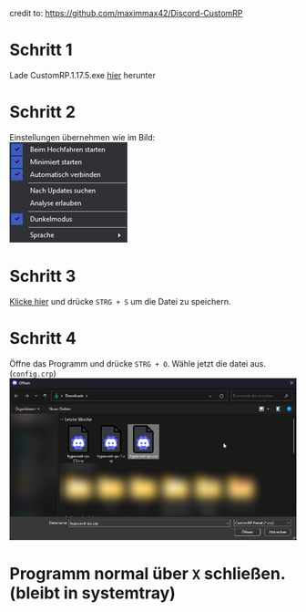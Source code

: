 credit to: https://github.com/maximmax42/Discord-CustomRP

# Schritt 1
Lade CustomRP.1.17.5.exe [hier](https://github.com/maximmax42/Discord-CustomRP/releases/download/1.17.5/CustomRP.1.17.5.exe) herunter

# Schritt 2
Einstellungen übernehmen wie im Bild:<br>
<img src="https://github.com/hypecord-de/discord-rpc/blob/main/image2.png"></img>

# Schritt 3
[Klicke hier](https://raw.githubusercontent.com/hypecord-de/discord-rpc/main/config.crp) und drücke `STRG + S` um die Datei zu speichern.

# Schritt 4
Öffne das Programm und drücke `STRG + O`. Wähle jetzt die datei aus. (`config.crp`)<br>
<img src="https://github.com/hypecord-de/discord-rpc/blob/main/image1.png"></img>



# Programm normal über `X` schließen. (bleibt in systemtray)